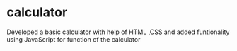 # calculator
Developed a basic calculator with help of HTML ,CSS and added funtionality using JavaScript for function of the calculator
